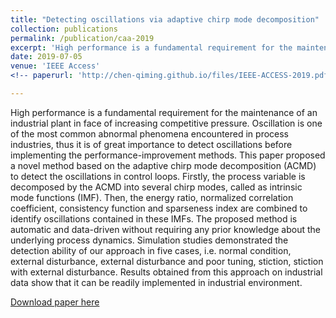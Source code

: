 ```yaml
---
title: "Detecting oscillations via adaptive chirp mode decomposition"
collection: publications
permalink: /publication/caa-2019
excerpt: 'High performance is a fundamental requirement for the maintenance of an industrial plant in face of increasing competitive pressure. Oscillation is one of the most common abnormal phenomena encountered in process industries, thus it is of great importance to detect oscillations before implementing the performance-improvement methods. This paper proposed a novel method based on the adaptive chirp mode decomposition (ACMD) to detect the oscillations in control loops. Firstly, the process variable is decomposed by the ACMD into several chirp modes, called as intrinsic mode functions (IMF). Then, the energy ratio, normalized correlation coefficient, consistency function and sparseness index are combined to identify oscillations contained in these IMFs. The proposed method is automatic and data-driven without requiring any prior knowledge about the underlying process dynamics. Simulation studies demonstrated the detection ability of our approach in five cases, i.e. normal condition, external disturbance, external disturbance and poor tuning, stiction, stiction with external disturbance. Results obtained from this approach on industrial data show that it can be readily implemented in industrial environment.'
date: 2019-07-05
venue: 'IEEE Access'
<!-- paperurl: 'http://chen-qiming.github.io/files/IEEE-ACCESS-2019.pdf' -->

---
```

High performance is a fundamental requirement for the maintenance of an industrial plant in face of increasing competitive pressure. Oscillation is one of the most common abnormal phenomena encountered in process industries, thus it is of great importance to detect oscillations before implementing the performance-improvement methods. This paper proposed a novel method based on the adaptive chirp mode decomposition (ACMD) to detect the oscillations in control loops. Firstly, the process variable is decomposed by the ACMD into several chirp modes, called as intrinsic mode functions (IMF). Then, the energy ratio, normalized correlation coefficient, consistency function and sparseness index are combined to identify oscillations contained in these IMFs. The proposed method is automatic and data-driven without requiring any prior knowledge about the underlying process dynamics. Simulation studies demonstrated the detection ability of our approach in five cases, i.e. normal condition, external disturbance, external disturbance and poor tuning, stiction, stiction with external disturbance. Results obtained from this approach on industrial data show that it can be readily implemented in industrial environment.

[Download paper here](http://chen-qiming.github.io/files/IEEE-ACCESS-2019.pdf)


